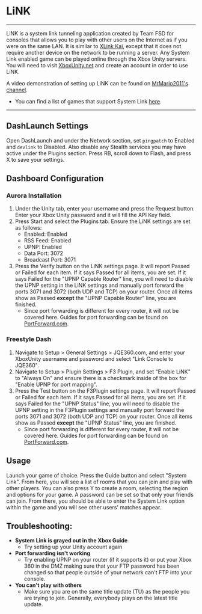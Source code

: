 # LiNK

------

LiNK is a system link tunneling application created by Team FSD for  consoles that allows you to play with other users on the Internet as if  you were on the same LAN. It is similar to [XLink Kai](https://www.reddit.com/r/360hacks/wiki/xlink), except that it does not require another device on the network to be  running a server. Any System Link enabled game can be played online  through the Xbox Unity servers. You will need to visit [XboxUnity.net](http://xboxunity.net) and create an account in order to use LiNK.

A video demonstration of setting up LiNK can be found on [MrMario2011's channel](https://youtu.be/KHr02kthz18).

- You can find a list of games that support System Link [here](https://en.wikipedia.org/wiki/List_of_Xbox_360_System_Link_games).

------

## DashLaunch Settings

Open DashLaunch and under the Network section, set `pingpatch` to Enabled and `devlink` to Disabled. Also disable any Stealth services you may have active  under the Plugins section. Press RB, scroll down to Flash, and press X  to save your settings.

## Dashboard Configuration

### Aurora Installation

1. Under the Unity tab, enter your username and press the Request  button. Enter your Xbox Unity password and it will fill the API Key  field. 
2. Press Start and select the Plugins tab. Ensure the LiNK settings are set as follows: 
   - Enabled: Enabled
   - RSS Feed: Enabled
   - UPNP: Enabled
   - Data Port: 3072
   - Broadcast Port: 3071
3. Press the Verify button on the LiNK settings page. It will report Passed or Failed for each item. If it says Passed for all items, you  are set. If it says Failed for the "UPNP Capable Router" line, you will  need to disable the UPNP setting in the LiNK settings and manually port  forward the ports 3071 and 3072 (both UDP and TCP) on your router. Once  all items show as Passed **except** the "UPNP Capable Router" line, you are finished. 
   - Since port forwarding is different for every router, it will not be covered here. Guides for port forwarding can be found on [PortForward.com](https://portforward.com/).

### Freestyle Dash

1. Navigate to Setup > General Settings > JQE360.com, and  enter your XboxUnity username and password and select "Link Console to  JQE360". 
2. Navigate to Setup > Plugin Settings > F3 Plugin, and set  "Enable LiNK" to "Always On" and ensure there is a checkmark inside of  the box for "Enable UPNP for port mapping".
3. Press the Test button on the F3Plugin settings page. It will  report Passed or Failed for each item. If it says Passed for all items,  you are set. If it says Failed for the "UPNP Status" line, you will need to disable the UPNP setting in the F3Plugin settings and manually port  forward the ports 3071 and 3072 (both UDP and TCP) on your router. Once  all items show as Passed **except** the "UPNP Status" line, you are finished. 
   - Since port forwarding is different for every router, it will not be covered here. Guides for port forwarding can be found on [PortForward.com](https://portforward.com/).

## Usage

Launch your game of choice. Press the Guide button and select "System Link". From here, you will see a list of rooms that you can join and  play with other players. You can also press Y to create a room,  selecting the region and options for your game. A password can be set so that only your friends can join. From there, you should be able to  enter the System Link option within the game and you will see other  users' matches appear.

## Troubleshooting:

- **System Link is grayed out in the Xbox Guide**
  - Try setting up your Unity account again
- **Port forwarding isn't working**
  - Try enabling UPNP on your router (if it supports it) or put your  Xbox 360 in the DMZ making sure that your FTP password has been changed  so that people outside of your network can't FTP into your console.
- **You can't play with others**
  - Make sure you are on the same title update (TU) as the people you  are trying to join. Generally, everybody plays on the latest title  update.